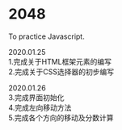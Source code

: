 # 2048
To practice Javascript.

2020.01.25<br/>
1.完成关于HTML框架元素的编写<br/>
2.完成关于CSS选择器的初步编写<br/>

2020.01.26<br/>
3.完成界面初始化<br/>
4.完成左向移动方法<br/>
5.完成各个方向的移动及分数计算